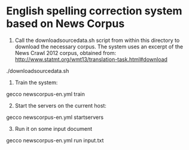 English spelling correction system based on News Corpus
==========================================================

1) Call the downloadsourcedata.sh script from within this directory to download the
necessary corpus. The system uses an excerpt of the News Crawl 2012 corpus, obtained from: 
http://www.statmt.org/wmt13/translation-task.html#download

 ./downloadsourcedata.sh

1) Train the system:

 gecco newscorpus-en.yml train

2) Start the servers on the current host:

 gecco newscorpus-en.yml startservers

3) Run it on some input document

 gecco newscorpus-en.yml run input.txt
 
